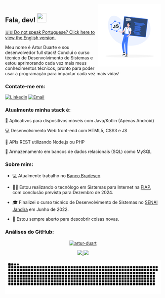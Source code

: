 <a href="https://storyset.com/web">
  <img align="right" src="./img/js-framework-rafiki.png" alt="a dev" width=40% height=40% />
</a>

## Fala, dev! <img src="https://raw.githubusercontent.com/kaueMarques/kaueMarques/master/hi.gif" width="30px" height="30px">

<a href="https://github.com/artur-duart/artur-duart/blob/main/README-EN.md">🇺🇸 Do not speak Portuguese? Click here to view the English version.</a>

Meu nome é Artur Duarte e sou desenvolvedor full stack! Concluí o curso técnico de Desenvolvimento de Sistemas e estou aprimorando cada vez mais meus conhecimentos técnicos, pronto para poder usar a programação para impactar cada vez mais vidas!

### Contate-me em:

[![Linkedin](https://img.shields.io/badge/Linkedin-2867b2?style=for-the-badge&logo=linkedin&logoColor=white)](https://www.linkedin.com/in/artur-duarte-5141aa212)
[![Email](https://img.shields.io/badge/Email-EA4335?style=for-the-badge&logo=gmail&logoColor=white)](mailto:arturduartemoraes@gmail.com)

### Atualmente minha stack é:

📱 Aplicativos para dispositivos móveis com Java/Kotlin (Apenas Android)

💻 Desenvolvimento Web front-end com HTML5, CSS3 e JS

📡 APIs REST utilizando Node.js ou PHP

💾 Armazenamento em bancos de dados relacionais (SQL) como MySQL

### Sobre mim:

- 💻 Atualmente trabalho no [Banco Bradesco](https://banco.bradesco/)

- 👨‍💻 Estou realizando o tecnólogo em Sistemas para Internet na [FIAP](https://www.fiap.com.br//), com conclusão prevista para Dezembro de 2024.

- 🎓 Finalizei o curso técnico de Desenvolvimento de Sistemas no [SENAI Jandira](https://jandira.sp.senai.br/) em Junho de 2022.

- 🔭 Estou sempre aberto para descobrir coisas novas.

### Análises do GitHub:

<div align="center">
  <a href="https://github.com/artur-duart">
  <p><img align="center" src="https://github-readme-streak-stats.herokuapp.com/?user=artur-duart&&theme=dracula" alt="artur-duart" /></p>
  <img height="180em" src="https://github-readme-stats.vercel.app/api?username=artur-duart&show_icons=true&theme=dracula&include_all_commits=true&count_private=true"/>
  <img height="180em" src="https://github-readme-stats.vercel.app/api/top-langs/?username=artur-duart&layout=compact&langs_count=7&theme=dracula"/>
</div>

![Snake animation](https://github.com/artur-duart/artur-duart/blob/output/github-contribution-grid-snake.svg)
